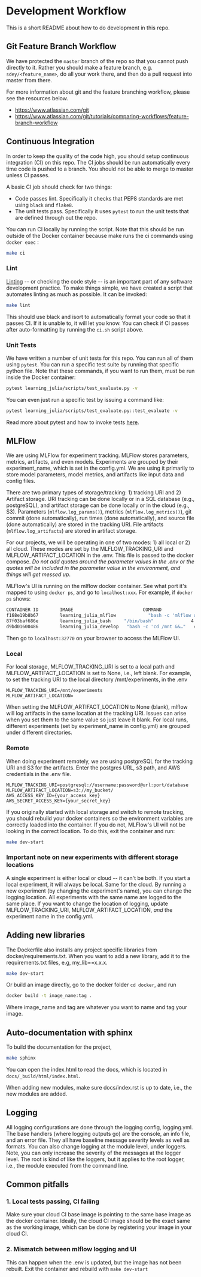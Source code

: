 # Development Workflow

This is a short README about how to do development in this repo. 

## Git Feature Branch Workflow

We have protected the `master` branch of the repo so that you cannot push directly to it. Rather you should make a feature branch, e.g. `sdey/<feature_name>`, do all your work there, and then do a pull request into master from there. 

For more information about git and the feature branching workflow, please see the resources below. 

* https://www.atlassian.com/git
* https://www.atlassian.com/git/tutorials/comparing-workflows/feature-branch-workflow

## Continuous Integration

In order to keep the quality of the code high, you should setup continuous integration (CI) on this repo. The CI jobs should be run automatically every time code is pushed to a branch. You should not be able to merge to master unless CI passes. 

A basic CI job should check for two things: 
* Code passes lint.  Specifically it checks that PEP8 standards are met using `black` and `flake8`.
* The unit tests pass.  Specifically it uses `pytest` to run the unit tests that are defined through out the repo. 

You can run CI locally by running the script. Note that this should be run outside of the Docker container because make runs the ci commands using `docker exec` :
```bash
make ci
```

### Lint

[Linting](https://realpython.com/python-code-quality/) -- or checking the code style -- is an important part of any software development practice.  To make things simple, we have created a script that automates linting as much as possible. It can be invoked:
```bash
make lint
```

This should use black and isort to automatically format your code so that it passes CI. If it is unable to, it will let you know. You can check if CI passes after auto-formatting by running the `ci.sh` script above. 

### Unit Tests

We have written a number of unit tests for this repo. You can run all of them using `pytest`.  You can run a specific test suite by running that specific python file.  Note that these commands, if you want to run them, must  be run inside the Docker container:
```bash
pytest learning_julia/scripts/test_evaluate.py -v
```

You can even just run a specific test by issuing a command like: 
```bash
pytest learning_julia/scripts/test_evaluate.py::test_evaluate -v
```

Read more about pytest and how to invoke tests [here](https://docs.pytest.org/en/latest/usage.html). 


## MLFlow

We are using MLFlow for experiment tracking. MLFlow stores parameters, metrics, artifacts, and even models.
Experiments are grouped by their experiment_name, which is set in the config.yml. We are
using it primarily to store model parameters, model metrics, and artifacts like input data and config files.

There are two primary types of storage/tracking: 1) tracking URI and 2) Artifact storage. URI tracking can be done
locally or in a SQL database (e.g., postgreSQL), and artifact storage can be done locally or in the cloud (e.g., S3).
Parameters (`mlflow.log_params()`), metrics (`mlflow.log_metrics()`), git commit (done automatically), run times
(done automatically), and source file (done automatically) are stored in the tracking URI. File artifacts
(`mlflow.log_artifacts`) are stored in artifact storage.

For our projects, we will be operating in one of two modes: 1) all local or 2) all cloud. These modes are set
by the MLFLOW_TRACKING_URI and MLFLOW_ARTIFACT_LOCATION in the .env. This file is passed to
the docker compose. *Do not add quotes around the parameter values in the .env or the quotes will be
included in the parameter value in the environment, and things will get messed up*.

MLFlow's UI is running on the mlflow docker container. See what port it's mapped to using `docker ps`, and go to
`localhost:xxx`. For example, if `docker ps` shows:

```bash
CONTAINER ID        IMAGE                          COMMAND                  CREATED             STATUS              PORTS                       NAMES
f168e19b8b67        learning_julia_mlflow            "bash -c 'mlflow ui …"   4 days ago          Up 3 days           127.0.0.1:32770->5000/tcp   learning_julia_mlflow_<username>
87f03baf686e        learning_julia_bash     "/bin/bash"              4 days ago          Up 4 days           127.0.0.1:32768->8501/tcp   learning_julia_bash_<username>
d9bd01600486        learning_julia_develop   "bash -c 'cd /mnt &&…"   4 days ago          Up 3 days           127.0.0.1:32769->8888/tcp   learning_julia_develop_<username>
```

Then go to `localhost:32770` on your browser to access the MLFlow UI.

### Local

For local storage, MLFLOW_TRACKING_URI is set to a local path and MLFLOW_ARTIFACT_LOCATION is set to None, i.e., left blank.
For example, to set the tracking URI to the local directory /mnt/experiments, in the .env

```
MLFLOW_TRACKING_URI=/mnt/experiments
MLFLOW_ARTIFACT_LOCATION=
```

When setting the MLFLOW_ARTIFACT_LOCATION to None (blank), mlflow will log artifacts in the same location at the tracking URI.
Issues can arise when you set them to the same value so just leave it blank. For local runs, different experiments
(set by experiment_name in config.yml) are grouped under different directories.

### Remote

When doing experiment remotely, we are using postgreSQL for the tracking URI and S3 for the artifacts.
Enter the postgres URL, s3 path, and AWS credentials in the .env file.

```
MLFLOW_TRACKING_URI=postgresql://username:password@url:port/database
MLFLOW_ARTIFACT_LOCATION=s3://my_bucket/
AWS_ACCESS_KEY_ID={your_access_key}
AWS_SECRET_ACCESS_KEY={your_secret_key}
```

If you originally started with local storage and switch to remote tracking, you should rebuild your docker containers so
the environment variables are correctly loaded into the container. If you do not, MLFlow's UI will not be looking
in the correct location. To do this, exit the container and run:

```bash
make dev-start
```

### Important note on new experiments with different storage locations

A single experiment is either local or cloud -- it can't be both. If you start a local experiment, it will always be local.
Same for the cloud.
By running a new experiment (by changing the experiment's name), you can change the logging location.
All experiments with the same name are logged to the same place. If you want to change the location of logging, update MLFLOW_TRACKING_URI, MLFLOW_ARTIFACT_LOCATION, _and_ the experiment name in the config.yml.

## Adding new libraries

The Dockerfile also installs any project specific libraries from docker/requirements.txt. When you want to add a new library,
add it to the requirements.txt files, e.g, my_lib==x.x.x. 

```bash
make dev-start
```

Or build an image directly, go to the docker folder `cd docker`, and run

```bash
docker build -t image_name:tag .
```

Where image_name and tag are whatever you want to name and tag your image.

## Auto-documentation with sphinx

To build the documentation for the project, 

```bash
make sphinx
```

You can open the index.html to read the docs, which is located in `docs/_build/html/index.html`.

When adding new modules, make sure docs/index.rst is up to date, i.e., the new modules are added.

## Logging

All logging configurations are done through the logging config, logging.yml. The base handlers (where logging outputs go) are the console, an info 
file, and an error file. They all have baseline message severity levels as well as formats. You can also change logging at the
module level, under loggers. Note, you can only increase the severity of the messages at the logger level. The root is kind of like the loggers, but 
it applies to the root logger, i.e., the module executed from the command line.


## Common pitfalls

### 1. Local tests passing, CI failing

Make sure your cloud CI base image is pointing to the same base image as the 
docker container. Ideally, the cloud CI image should be the exact same as the working image, which
can be done by registering your image in your cloud CI.

### 2. Mismatch between mlflow logging and UI

This can happen when the .env is updated, but the image has not been rebuilt.
Exit the container and rebuild with `make dev-start`

